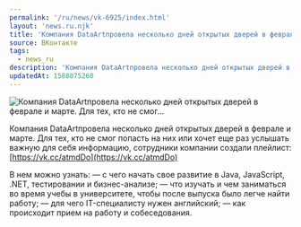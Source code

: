 ```yaml
---
permalink: '/ru/news/vk-6925/index.html'
layout: 'news.ru.njk'
title: 'Компания DataArtпровела несколько дней открытых дверей в феврале и марте. Для тех, кто не смог…'
source: ВКонтакте
tags:
  - news_ru
description: 'Компания DataArtпровела несколько дней открытых дверей в феврале и марте. Для тех, кто не смог…'
updatedAt: 1588075260
---
```

![Компания DataArtпровела несколько дней открытых дверей в феврале и марте. Для тех, кто не смог…](https://sun9-40.userapi.com/impg/gqGEI5-rigYVkqjaxpU3C-bETpEsULDBtzGnVQ/TqendKuQT20.jpg?size=602x360&quality=96&proxy=1&sign=9d0f7cc721b3d82aa42be5a73b0ae5c6&c_uniq_tag=K1l--soNNQA0DiZt_xPx1hMy9lg9eJYgJPGmAG-Ft1s&type=album)

Компания DataArtпровела несколько дней открытых дверей в феврале и марте. Для тех, кто не смог попасть на них или хочет еще раз услышать важную для себя информацию, сотрудники компании создали плейлист: [https://vk.cc/atmdDo](https://vk.cc/atmdDo)

В нем можно узнать:
— с чего начать свое развитие в Java, JavaScript, .NET, тестировании и бизнес-анализе;
— что изучать и чем заниматься во время учебы в университете, чтобы после выпуска было легче найти работу;
— для чего IT-специалисту нужен английский;
— как происходит прием на работу и собеседования.
